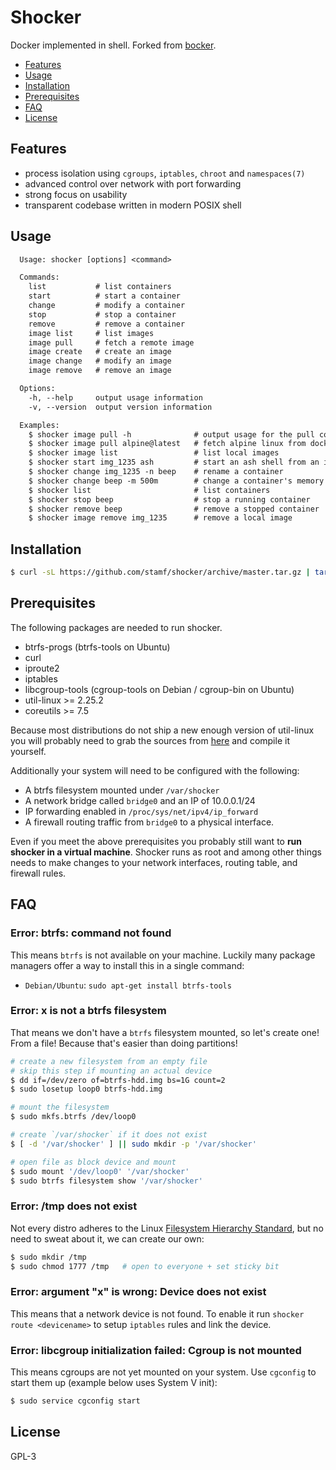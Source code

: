 # Shocker
Docker implemented in shell. Forked from
[bocker](https://github.com/p8952/bocker).

- [Features](#features)
- [Usage](#usage)
- [Installation](#installation)
- [Prerequisites](#prerequisites)
- [FAQ](#faq)
- [License](#license)

## Features
- process isolation using `cgroups`, `iptables`, `chroot` and `namespaces(7)`
- advanced control over network with port forwarding
- strong focus on usability
- transparent codebase written in modern POSIX shell

## Usage
```txt
  Usage: shocker [options] <command>

  Commands:
    list           # list containers
    start          # start a container
    change         # modify a container
    stop           # stop a container
    remove         # remove a container
    image list     # list images
    image pull     # fetch a remote image
    image create   # create an image
    image change   # modify an image
    image remove   # remove an image

  Options:
    -h, --help     output usage information
    -v, --version  output version information

  Examples:
    $ shocker image pull -h              # output usage for the pull command
    $ shocker image pull alpine@latest   # fetch alpine linux from docker
    $ shocker image list                 # list local images
    $ shocker start img_1235 ash         # start an ash shell from an image
    $ shocker change img_1235 -n beep    # rename a container
    $ shocker change beep -m 500m        # change a container's memory limit
    $ shocker list                       # list containers
    $ shocker stop beep                  # stop a running container
    $ shocker remove beep                # remove a stopped container
    $ shocker image remove img_1235      # remove a local image
```

## Installation
```sh
$ curl -sL https://github.com/stamf/shocker/archive/master.tar.gz | tar xz
```

## Prerequisites
The following packages are needed to run shocker.

* btrfs-progs (btrfs-tools on Ubuntu)
* curl
* iproute2
* iptables
* libcgroup-tools (cgroup-tools on Debian / cgroup-bin on Ubuntu)
* util-linux >= 2.25.2
* coreutils >= 7.5

Because most distributions do not ship a new enough version of util-linux you
will probably need to grab the sources from
[here](https://www.kernel.org/pub/linux/utils/util-linux/v2.25/) and compile it
yourself.

Additionally your system will need to be configured with the following:

* A btrfs filesystem mounted under `/var/shocker`
* A network bridge called `bridge0` and an IP of 10.0.0.1/24
* IP forwarding enabled in `/proc/sys/net/ipv4/ip_forward`
* A firewall routing traffic from `bridge0` to a physical interface.

Even if you meet the above prerequisites you probably still want to **run
shocker in a virtual machine**. Shocker runs as root and among other things
needs to make changes to your network interfaces, routing table, and firewall
rules.

## FAQ
### Error: btrfs: command not found
This means `btrfs` is not available on your machine. Luckily many package
managers offer a way to install this in a single command:
- `Debian/Ubuntu`: `sudo apt-get install btrfs-tools`

### Error: x is not a btrfs filesystem
That means we don't have a `btrfs` filesystem mounted, so let's create one!
From a file! Because that's easier than doing partitions!
```sh
# create a new filesystem from an empty file
# skip this step if mounting an actual device
$ dd if=/dev/zero of=btrfs-hdd.img bs=1G count=2
$ sudo losetup loop0 btrfs-hdd.img

# mount the filesystem
$ sudo mkfs.btrfs /dev/loop0

# create `/var/shocker` if it does not exist
$ [ -d '/var/shocker' ] || sudo mkdir -p '/var/shocker'

# open file as block device and mount
$ sudo mount '/dev/loop0' '/var/shocker'
$ sudo btrfs filesystem show '/var/shocker'
```

### Error: /tmp does not exist
Not every distro adheres to the Linux
[Filesystem Hierarchy Standard](https://en.wikipedia.org/wiki/Filesystem_Hierarchy_Standard),
but no need to sweat about it, we can create our own:
```sh
$ sudo mkdir /tmp
$ sudo chmod 1777 /tmp   # open to everyone + set sticky bit
```

### Error: argument "x" is wrong: Device does not exist
This means that a network device is not found. To enable it run `shocker route
<devicename>` to setup `iptables` rules and link the device.

### Error: libcgroup initialization failed: Cgroup is not mounted
This means cgroups are not yet mounted on your system. Use `cgconfig` to start
them up (example below uses System V init):
```sh
$ sudo service cgconfig start
```

## License
GPL-3
